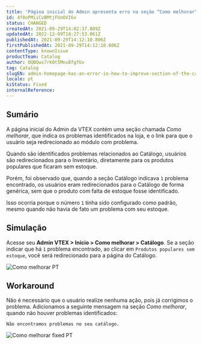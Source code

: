 ```yaml
---
title: 'Página inicial do Admin apresenta erro na seção “Como melhorar” do Catálogo'
id: 4f8oPMiiCvBMtjFUoOVIGv
status: CHANGED
createdAt: 2021-09-29T14:02:37.809Z
updatedAt: 2022-12-09T18:27:53.061Z
publishedAt: 2021-09-29T14:12:10.806Z
firstPublishedAt: 2021-09-29T14:12:10.806Z
contentType: knownIssue
productTeam: Catalog
author: 0QBQws7rk0t5Mnu8fgfUv
tag: Catalog
slugEN: admin-homepage-has-an-error-in-how-to-improve-section-of-the-catalog
locale: pt
kiStatus: Fixed
internalReference: 
---
```


## Sumário

A página inicial do Admin da VTEX contém uma seção chamada *Como melhorar*, que indica os problemas identificados na loja, e o link para que o usuário seja redirecionado ao módulo com problema. 

Quando são identificados problemas relacionados ao Catálogo, usuários são redirecionados para o Inventário, diretamente para os produtos populares que ficaram sem estoque. 

Porém, foi observado que, quando a seção Catálogo indicava `1` problema encontrado, os usuários eram redirecionados para o Catálogo de forma genérica, sem que o produto com falta de estoque fosse identificado.  

Isso ocorria porque o número `1` tinha sido configurado como padrão, mesmo quando não havia de fato um problema com seu estoque. 


## Simulação

Acesse seu **Admin VTEX > Início > Como melhorar > Catálogo**. Se a seção indicar que há `1` problema encontrado, ao clicar em `Produtos populares sem estoque`, você será redirecionado para a página do Catálogo.

![Como melhorar PT](//images.ctfassets.net/alneenqid6w5/54P0d7km19QIamqTFa10F6/0c7b4d56e4f469c92c9cb4568e1b2268/Como_melhorar_PT.png)

## Workaround

Não é necessário que o usuário realize nenhuma ação, pois já corrigimos o problema. Adicionamos a seguinte mensagem na seção *Como melhorar*, quando não houver problemas identificados: 

`Não encontramos problemas no seu catálogo.`

![Como melhorar fixed PT](//images.ctfassets.net/alneenqid6w5/32jMVhuthv5CUK5oECisEr/9db429271ca62c42c8b4fc9fa3f5fe37/Como_melhorar_fixed_PT.png)

